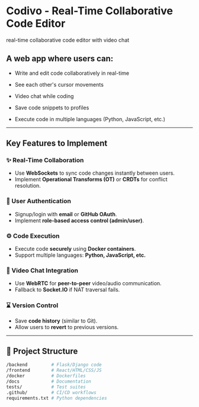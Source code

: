 # Codivo - Real-Time Collaborative Code Editor
real-time collaborative code editor with video chat
 
## A web app where users can:

- Write and edit code collaboratively in real-time

- See each other's cursor movements

- Video chat while coding

- Save code snippets to profiles

- Execute code in multiple languages (Python, JavaScript, etc.)
---
## Key Features to Implement

### ✨ Real-Time Collaboration

- Use **WebSockets** to sync code changes instantly between users.
- Implement **Operational Transforms (OT)** or **CRDTs** for conflict resolution.

### 🔑 User Authentication

- Signup/login with **email** or **GitHub OAuth**.
- Implement **role-based access control (admin/user)**.

### ⚙️ Code Execution

- Execute code **securely** using **Docker containers**.
- Support multiple languages: **Python, JavaScript, etc.**

### 🎥 Video Chat Integration

- Use **WebRTC** for **peer-to-peer** video/audio communication.
- Fallback to **Socket.IO** if NAT traversal fails.

### ⌛ Version Control

- Save **code history** (similar to Git).
- Allow users to **revert** to previous versions.

---
## 📁 Project Structure

```sh
/backend         # Flask/Django code
/frontend        # React/HTML/CSS/JS
/docker          # Dockerfiles
/docs            # Documentation
tests/           # Test suites
.github/         # CI/CD workflows
requirements.txt # Python dependencies
```
